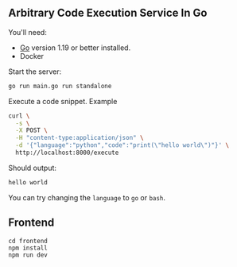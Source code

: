 ## Arbitrary Code Execution Service In Go

You'll need:

- [Go](https://golang.org/) version 1.19 or better installed.
- Docker 

Start the server:

```bash
go run main.go run standalone
```

Execute a code snippet. Example

```bash
curl \
  -s \
  -X POST \
  -H "content-type:application/json" \
  -d '{"language":"python","code":"print(\"hello world\")"}' \
  http://localhost:8000/execute
```

Should output:

```bash
hello world
```

You can try changing the `language` to `go` or `bash`.

## Frontend 

```shell
cd frontend
npm install
npm run dev
```


